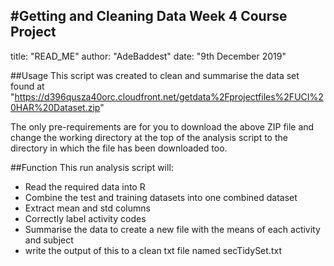 #Getting and Cleaning Data Week 4 Course Project
---
title: "READ_ME"
author: "AdeBaddest"
date: "9th December 2019"

##Usage
This script was created to clean and summarise the data set found at "https://d396qusza40orc.cloudfront.net/getdata%2Fprojectfiles%2FUCI%20HAR%20Dataset.zip"

The only pre-requirements are for you to download the above ZIP file and change the working directory at the top of the analysis script to the directory in which the file has been downloaded too. 

##Function
This run analysis script will:

* Read the required data into R
* Combine the test and training datasets into one combined dataset
* Extract mean and std columns
* Correctly label activity codes
* Summarise the data to create a new file with the means of each activity and subject
* write the output of this to a clean txt file named secTidySet.txt
